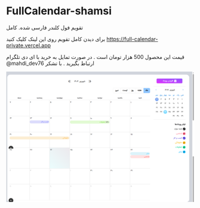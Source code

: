 # FullCalendar-shamsi

تقویم فول کلندر فارسی شده. کامل 

برای دیدن کامل تقویم روی این لینک کلیک کنید https://full-calendar-private.vercel.app 


قیمت این محصول 500 هزار تومان است . در صورت تمایل به خرید با ای دی تلگرام @mahdi_dev76 ارتباط بگیرید . با تشکر

![توضیح عکس](images/1.png)

